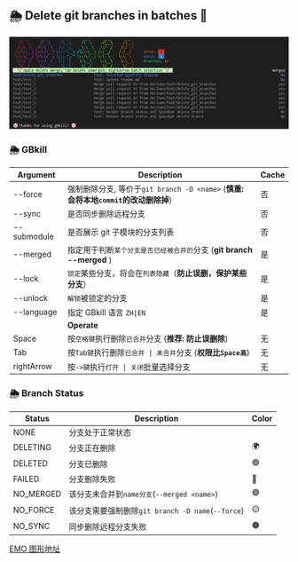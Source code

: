 ## 🌦️ Delete git branches in batches 🤡

![logo.png](./docs/logo.png)

### 🌦️ GBkill

| Argument          | Description                                                                         | Cache |
| ----------------- | ----------------------------------------------------------------------------------- | ----- |
| --force           | 强制删除分支, 等价于`git branch -D <name>` (**慎重: 会将本地`commit`的改动删除掉**) | 否    |
| --sync            | 是否同步删除远程分支                                                                | 否    |
| --submodule       | 是否展示 git 子模块的分支列表                                                       | 否    |
| --merged <name>   | 指定用于判断`某个分支是否已经被合并的`分支 (**git branch --merged <branch>**)       | 是    |
| --lock <names>    | `锁定`某些分支，将会在`列表隐藏`（**防止误删，保护某些分支**）                      | 是    |
| --unlock <names>  | `解锁`被锁定的分支                                                                  | 是    |
| --language <name> | 指定 GBkill 语言 `ZH\|EN`                                                           | 是    |
|                   | **Operate**                                                                         |       |
| Space             | 按`空格键`执行删除`已合并`分支 (**推荐: 防止误删除**)                               | 无    |
| Tab               | 按`Tab键`执行删除`已合并 \| 未合并`分支 (**权限比`Space高`**)                       | 无    |
| rightArrow        | 按`->键`执行`打开 \| 关闭`批量选择分支                                              | 无    |

### 🌦️ Branch Status

| Status    | Description                                       | Color |
| --------- | ------------------------------------------------- | ----- |
| NONE      | 分支处于正常状态                                  |       |
| DELETING  | 分支正在删除                                      | 🌍    |
| DELETED   | 分支已删除                                        | 🟢    |
| FAILED    | 分支删除失败                                      | 🔴    |
| NO_MERGED | 该分支未合并到`name分支`(`--merged <name>`)       | 🟣    |
| NO_FORCE  | 该分支需要强制删除`git branch -D name`(`--force`) | 🟡    |
| NO_SYNC   | 同步删除远程分支失败                              | 🟤    |

[EMO 图形地址](https://emojipedia.org/zh)
